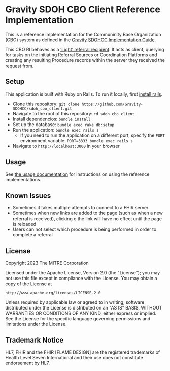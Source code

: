 # Gravity SDOH CBO Client Reference Implementation

This is a reference implementation for the Communinity Base Organization (CBO)
system as defined in the [Gravity SDOHCC Implementation
Guide](http://hl7.org/fhir/us/sdoh-clinicalcare/).

This CBO RI behaves as a [‘Light’ referral
recipient](http://hl7.org/fhir/us/sdoh-clinicalcare/CapabilityStatement-SDOHCC-ReferralRecipientLight.html).
It acts as client, querying for tasks on the initiating Referral Sources or
Coordination Platforms and creating any resulting Procedure records within the
server they received the request from.

## Setup
This application is built with Ruby on Rails. To run it locally, first [install
rails](https://guides.rubyonrails.org/getting_started.html#creating-a-new-rails-project-installing-rails).

* Clone this repository: `git clone
  https://github.com/Gravity-SDOHCC/sdoh_cbo_client.git`
* Navigate to the root of this repository: `cd sdoh_cbo_client`
* Install dependencios: `bundle install`
* Set up the database: `bundle exec rake db:setup`
* Run the application: `bundle exec rails s`
  * If you need to run the application on a different port, specify the `PORT`
    environment variable: `PORT=3333 bundle exec rails s`
* Navigate to `http://localhost:3000` in your browser

## Usage
See [the usage
documentation](https://github.com/Gravity-SDOHCC/sdoh_referral_source_client/blob/master/docs/usage.md)
for instructions on using the reference implementations.

## Known Issues
* Sometimes it takes multiple attempts to connect to a FHIR server
* Sometimes when new links are added to the page (such as when a new referral is
  received), clicking o the link will have no effect until the page is reloaded
* Users can not select which procedure is being performed in order to complete a
  referral

## License
Copyright 2023 The MITRE Corporation

Licensed under the Apache License, Version 2.0 (the "License"); you may not use
this file except in compliance with the License. You may obtain a copy of the
License at
```
http://www.apache.org/licenses/LICENSE-2.0
```
Unless required by applicable law or agreed to in writing, software distributed
under the License is distributed on an "AS IS" BASIS, WITHOUT WARRANTIES OR
CONDITIONS OF ANY KIND, either express or implied. See the License for the
specific language governing permissions and limitations under the License.

## Trademark Notice

HL7, FHIR and the FHIR [FLAME DESIGN] are the registered trademarks of Health
Level Seven International and their use does not constitute endorsement by HL7.

